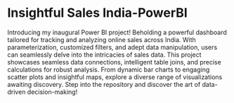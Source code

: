 # Insightful Sales India-PowerBI

Introducing my inaugural Power BI project! Beholding a powerful dashboard tailored for tracking and analyzing online sales across India. With parameterization, customized filters, and adept data manipulation, users can seamlessly delve into the intricacies of sales data. This project showcases seamless data connections, intelligent table joins, and precise calculations for robust analysis. From dynamic bar charts to engaging scatter plots and insightful maps, explore a diverse range of visualizations awaiting discovery. Step into the repository and discover the art of data-driven decision-making!
